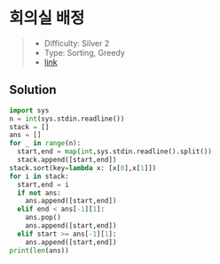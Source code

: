 # 회의실 배정

> - Difficulty: Silver 2
> - Type: Sorting, Greedy
> - [link](https://www.acmicpc.net/problem/1931)

## Solution

```python
import sys
n = int(sys.stdin.readline())
stack = []
ans = []
for _ in range(n):
  start,end = map(int,sys.stdin.readline().split())
  stack.append([start,end])
stack.sort(key=lambda x: [x[0],x[1]])
for i in stack:
  start,end = i
  if not ans:
    ans.append([start,end])
  elif end < ans[-1][1]:
    ans.pop()
    ans.append([start,end])
  elif start >= ans[-1][1]:
    ans.append([start,end])
print(len(ans))
```

